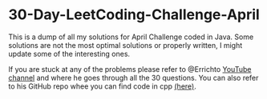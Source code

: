 # 30-Day-LeetCoding-Challenge-April
This is a dump of all my solutions for April Challenge coded in Java. Some solutions are not the most optimal solutions or properly written, I might update some of the interesting ones. 

If you are stuck at any of the problems please refer to @Errichto [YouTube channel](https://www.youtube.com/channel/UCBr_Fu6q9iHYQCh13jmpbrg) and where he goes through all the 30 questions. You can also refer to his GitHub repo whee you can find code in cpp [(here)](https://github.com/Errichto/youtube/tree/master/leetcode/april-2020-challenge).
